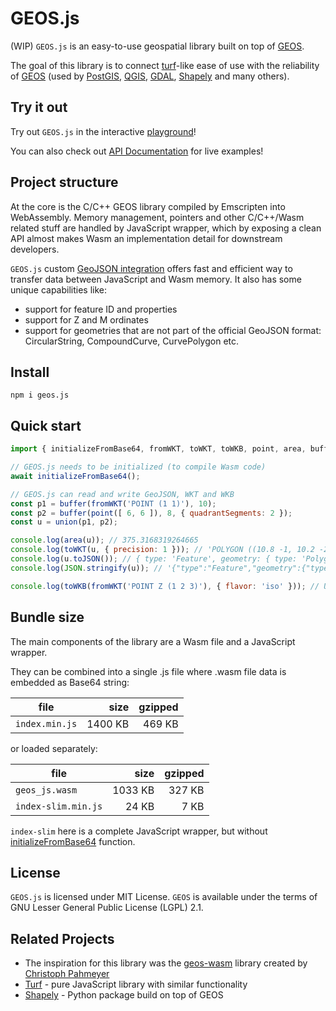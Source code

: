 # GEOS.js

(WIP) `GEOS.js` is an easy-to-use geospatial library built on top of [GEOS](https://github.com/libgeos/geos).

The goal of this library is to connect [turf](https://github.com/Turfjs/turf)-like ease of use with the reliability of [GEOS](https://github.com/libgeos/geos) (used by [PostGIS](https://postgis.net/), [QGIS](https://qgis.org/), [GDAL](https://gdal.org/), [Shapely](https://github.com/shapely/shapely) and many others).


## Try it out

Try out `GEOS.js` in the interactive [playground](https://kajkal.github.io/geos.js/playground)!

You can also check out [API Documentation](https://kajkal.github.io/geos.js/docs/category/setup) for live examples!


## Project structure

At the core is the C/C++ GEOS library compiled by Emscripten into WebAssembly.
Memory management, pointers and other C/C++/Wasm related stuff are handled by JavaScript wrapper, which by exposing a clean API almost makes Wasm an implementation detail for downstream developers.

`GEOS.js` custom [GeoJSON integration](src/io/geosify.mts) offers fast and efficient way to transfer data between JavaScript and Wasm memory.
It also has some unique capabilities like:
- support for feature ID and properties
- support for Z and M ordinates
- support for geometries that are not part of the official GeoJSON format: CircularString, CompoundCurve, CurvePolygon etc.


## Install

```shell
npm i geos.js
```

## Quick start

```javascript
import { initializeFromBase64, fromWKT, toWKT, toWKB, point, area, buffer, union } from 'geos.js';

// GEOS.js needs to be initialized (to compile Wasm code)
await initializeFromBase64();

// GEOS.js can read and write GeoJSON, WKT and WKB
const p1 = buffer(fromWKT('POINT (1 1)'), 10);
const p2 = buffer(point([ 6, 6 ]), 8, { quadrantSegments: 2 });
const u = union(p1, p2);

console.log(area(u)); // 375.3168319264665
console.log(toWKT(u, { precision: 1 })); // 'POLYGON ((10.8 -1, 10.2 -2.8, 9.3 -4.6, 8.1 -6.1, 6...
console.log(u.toJSON()); // { type: 'Feature', geometry: { type: 'Polygon', coordinates: [ [ 10....
console.log(JSON.stringify(u)); // '{"type":"Feature","geometry":{"type":"Polygon","coordinates"...

console.log(toWKB(fromWKT('POINT Z (1 2 3)'), { flavor: 'iso' })); // Uint8Array(29) [1,233,3,0,...
```


## Bundle size

The main components of the library are a Wasm file and a JavaScript wrapper.

They can be combined into a single .js file where .wasm file data is embedded as Base64 string:

| file           |    size | gzipped |
|----------------|--------:|--------:|
| `index.min.js` | 1400 KB | 469 KB |

or loaded separately:

| file                |    size | gzipped |
|---------------------|--------:|--------:|
| `geos_js.wasm` | 1033 KB | 327 KB |
| `index-slim.min.js` | 24 KB | 7 KB |

`index-slim` here is a complete JavaScript wrapper, but
without [initializeFromBase64](https://kajkal.github.io/geos.js/docs/api/setup/initializeFromBase64) function.


## License

`GEOS.js` is licensed under MIT License. `GEOS` is available under the terms of GNU Lesser General Public License (LGPL) 2.1.


## Related Projects

- The inspiration for this library was the [geos-wasm](https://github.com/chrispahm/geos-wasm) library created by [Christoph Pahmeyer](https://github.com/chrispahm)
- [Turf](https://github.com/Turfjs/turf) - pure JavaScript library with similar functionality
- [Shapely](https://github.com/shapely/shapely) - Python package build on top of GEOS
